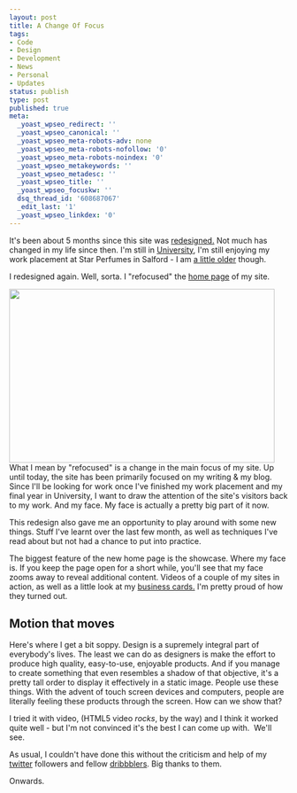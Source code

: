 ```yaml
---
layout: post
title: A Change Of Focus
tags:
- Code
- Design
- Development
- News
- Personal
- Updates
status: publish
type: post
published: true
meta:
  _yoast_wpseo_redirect: ''
  _yoast_wpseo_canonical: ''
  _yoast_wpseo_meta-robots-adv: none
  _yoast_wpseo_meta-robots-nofollow: '0'
  _yoast_wpseo_meta-robots-noindex: '0'
  _yoast_wpseo_metakeywords: ''
  _yoast_wpseo_metadesc: ''
  _yoast_wpseo_title: ''
  _yoast_wpseo_focuskw: ''
  dsq_thread_id: '608687067'
  _edit_last: '1'
  _yoast_wpseo_linkdex: '0'
---
```

It's been about 5 months since this site was <a href="http://daneden.me/2011/10/the-swiss-theme/">redesigned.</a> Not much has changed in my life since then. I'm still in <a href="http://ntu.ac.uk">University</a>, I'm still enjoying my work placement at Star Perfumes in Salford - I am <a href="http://daneden.me/twentyone">a little older</a> though.

I redesigned again. Well, sorta. I "refocused" the <a href="http://daneden.me">home page</a> of my site.

<img class="aligncenter size-large wp-image-1265" title="daneden.me" src="http://daneden.me/wp-content/uploads/2012/03/daneden-1024x671.png" alt="" width="480" height="314" />

<!--more-->What I mean by "refocused" is a change in the main focus of my site. Up until today, the site has been primarily focused on my writing &amp; my blog. Since I'll be looking for work once I've finished my work placement and my final year in University, I want to draw the attention of the site's visitors back to my work. And my face. My face is actually a pretty big part of it now.

This redesign also gave me an opportunity to play around with some new things. Stuff I've learnt over the last few month, as well as techniques I've read about but not had a chance to put into practice.

The biggest feature of the new home page is the showcase. Where my face is. If you keep the page open for a short while, you'll see that my face zooms away to reveal additional content. Videos of a couple of my sites in action, as well as a little look at my <a href="http://dribbble.com/shots/410187-Let-me-give-you-my-card-">business cards.</a> I'm pretty proud of how they turned out.
<h2>Motion that moves</h2>
Here's where I get a bit soppy. Design is a supremely integral part of everybody's lives. The least we can do as designers is make the effort to produce high quality, easy-to-use, enjoyable products. And if you manage to create something that even resembles a shadow of that objective, it's a pretty tall order to display it effectively in a static image. People use these things. With the advent of touch screen devices and computers, people are literally feeling these products through the screen. How can we show that?

I tried it with video, (HTML5 video <em>rocks</em>, by the way) and I think it worked quite well - but I'm not convinced it's the best I can come up with.  We'll see.

As usual, I couldn't have done this without the criticism and help of my <a href="http://twitter.com/_dte">twitter</a> followers and fellow <a href="http://dribbble.com/daneden">dribbblers</a>. Big thanks to them.

Onwards.
